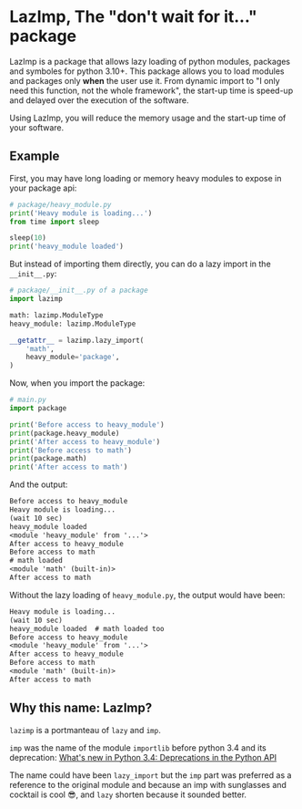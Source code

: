 # LazImp, The "don't wait for it..." package

LazImp is a package that allows lazy loading of python modules, packages and
symboles for python 3.10+. This package allows you to load modules and packages
only **when** the user use it. From dynamic import to "I only need this
function, not the whole framework", the start-up time is speed-up and delayed
over the execution of the software.

Using LazImp, you will reduce the memory usage and the start-up time of your
software.

## Example

First, you may have long loading or memory heavy modules to expose in your
package api:

```python
# package/heavy_module.py
print('Heavy module is loading...')
from time import sleep

sleep(10)
print('heavy_module loaded')
```

But instead of importing them directly, you can do a lazy import in
the `__init__.py`:

```python
# package/__init__.py of a package
import lazimp

math: lazimp.ModuleType
heavy_module: lazimp.ModuleType

__getattr__ = lazimp.lazy_import(
    'math',
    heavy_module='package',
)
```

Now, when you import the package:

```python
# main.py
import package

print('Before access to heavy_module')
print(package.heavy_module)
print('After access to heavy_module')
print('Before access to math')
print(package.math)
print('After access to math')
```

And the output:

```txt
Before access to heavy_module
Heavy module is loading...
(wait 10 sec)
heavy_module loaded
<module 'heavy_module' from '...'>
After access to heavy_module
Before access to math
# math loaded
<module 'math' (built-in)>
After access to math
```

Without the lazy loading of `heavy_module.py`, the output would have been:

```txt
Heavy module is loading...
(wait 10 sec)
heavy_module loaded  # math loaded too
Before access to heavy_module
<module 'heavy_module' from '...'>
After access to heavy_module
Before access to math
<module 'math' (built-in)>
After access to math
```

## Why this name: LazImp?

`lazimp` is a portmanteau of `lazy` and `imp`.

`imp` was the name of the module `importlib` before python 3.4 and its
deprecation: [What's new in Python 3.4: Deprecations in the Python API](https://docs.python.org/3/whatsnew/3.4.html#deprecations-in-the-python-api)

The name could have been `lazy_import` but the `imp` part was preferred as a
reference to the original module and because an
imp with sunglasses and cocktail is cool 😎, and `lazy` shorten because it
sounded better.